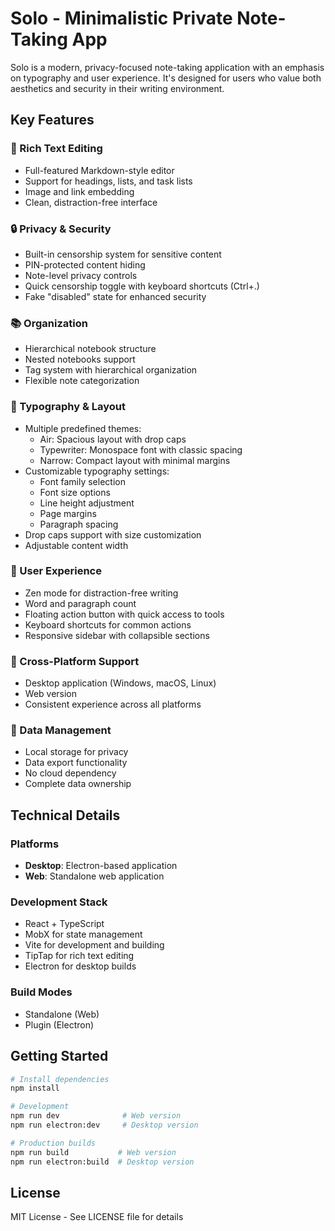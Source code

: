 # Solo - Minimalistic Private Note-Taking App

Solo is a modern, privacy-focused note-taking application with an emphasis on typography and user experience. It's designed for users who value both aesthetics and security in their writing environment.

## Key Features

### 📝 Rich Text Editing
- Full-featured Markdown-style editor
- Support for headings, lists, and task lists
- Image and link embedding
- Clean, distraction-free interface

### 🔒 Privacy & Security
- Built-in censorship system for sensitive content
- PIN-protected content hiding
- Note-level privacy controls
- Quick censorship toggle with keyboard shortcuts (Ctrl+.)
- Fake "disabled" state for enhanced security

### 📚 Organization
- Hierarchical notebook structure
- Nested notebooks support
- Tag system with hierarchical organization
- Flexible note categorization

### 🎨 Typography & Layout
- Multiple predefined themes:
  - Air: Spacious layout with drop caps
  - Typewriter: Monospace font with classic spacing
  - Narrow: Compact layout with minimal margins
- Customizable typography settings:
  - Font family selection
  - Font size options
  - Line height adjustment
  - Page margins
  - Paragraph spacing
- Drop caps support with size customization
- Adjustable content width

### 💫 User Experience
- Zen mode for distraction-free writing
- Word and paragraph count
- Floating action button with quick access to tools
- Keyboard shortcuts for common actions
- Responsive sidebar with collapsible sections

### 📱 Cross-Platform Support
- Desktop application (Windows, macOS, Linux)
- Web version
- Consistent experience across all platforms

### 💾 Data Management
- Local storage for privacy
- Data export functionality
- No cloud dependency
- Complete data ownership

## Technical Details

### Platforms
- **Desktop**: Electron-based application
- **Web**: Standalone web application

### Development Stack
- React + TypeScript
- MobX for state management
- Vite for development and building
- TipTap for rich text editing
- Electron for desktop builds

### Build Modes
- Standalone (Web)
- Plugin (Electron)

## Getting Started

```bash
# Install dependencies
npm install

# Development
npm run dev              # Web version
npm run electron:dev     # Desktop version

# Production builds
npm run build           # Web version
npm run electron:build  # Desktop version
```

## License

MIT License - See LICENSE file for details